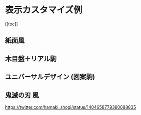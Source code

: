 # 表示カスタマイズ例

[[toc]]

## 紙面風

<CustomizeExample name="customize/paper" />

## 木目盤＋リアル駒

<CustomizeExample name="customize/real" />

## ユニバーサルデザイン (図案駒)

<CustomizeExample name="customize/universal" />

## 鬼滅の刃 風

<CustomizeExample name="customize/kimetsu" />

https://twitter.com/hamaki_shogi/status/1404658779380088835
